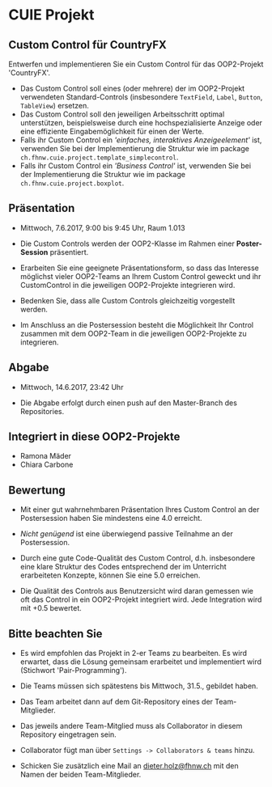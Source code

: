 # CUIE Projekt

## Custom Control für CountryFX

Entwerfen und implementieren Sie ein Custom Control für das OOP2-Projekt 'CountryFX'.
 - Das Custom Control soll eines (oder mehrere) der im OOP2-Projekt verwendeten Standard-Controls 
 (insbesondere `TextField`, `Label`, `Button`, `TableView`) ersetzen.
 - Das Custom Control soll den jeweiligen Arbeitsschritt optimal unterstützen, beispielsweise durch eine hochspezialisierte  Anzeige oder eine 
effiziente Eingabemöglichkeit für einen der  Werte.
 - Falls ihr Custom Control ein _'einfaches, interaktives Anzeigeelement'_ ist, verwenden Sie bei der Implementierung die Struktur 
 wie im package `ch.fhnw.cuie.project.template_simplecontrol`.
 - Falls ihr Custom Control ein _'Business Control'_ ist, verwenden Sie bei der Implementierung die Struktur 
  wie im package `ch.fhnw.cuie.project.boxplot`.


## Präsentation
- Mittwoch, 7.6.2017, 9:00 bis 9:45 Uhr, Raum 1.013

- Die Custom Controls werden der OOP2-Klasse im Rahmen einer **Poster-Session** präsentiert.

- Erarbeiten Sie eine geeignete Präsentationsform, so dass das Interesse möglichst vieler OOP2-Teams 
an Ihrem Custom Control geweckt und ihr CustomControl in die jeweiligen OOP2-Projekte integrieren wird.

- Bedenken Sie, dass alle Custom Controls gleichzeitig vorgestellt werden.

- Im Anschluss an die Postersession besteht die Möglichkeit Ihr Control zusammen mit dem OOP2-Team
in die jeweiligen OOP2-Projekte zu integrieren.


## Abgabe
- Mittwoch, 14.6.2017, 23:42 Uhr

- Die Abgabe erfolgt durch einen push auf den Master-Branch des Repositories.


## Integriert in diese OOP2-Projekte
- Ramona Mäder
- Chiara Carbone


## Bewertung
- Mit einer gut wahrnehmbaren Präsentation Ihres Custom Control an der Postersession haben Sie mindestens 
  eine 4.0 erreicht.
  
- _Nicht genügend_ ist eine überwiegend passive Teilnahme an der Postersession.

- Durch eine gute Code-Qualität des Custom Control, d.h. insbesondere eine klare Struktur des Codes entsprechend der
 im Unterricht erarbeiteten Konzepte, können Sie eine 5.0 erreichen.
 
- Die Qualität des Controls aus Benutzersicht wird daran gemessen wie oft das Control in ein OOP2-Projekt integriert 
 wird. Jede Integration wird mit +0.5 bewertet.



## Bitte beachten Sie
 - Es wird empfohlen das Projekt in 2-er Teams zu bearbeiten. Es wird erwartet, dass die Lösung gemeinsam 
 erarbeitet und implementiert wird (Stichwort 'Pair-Programming').
 
 - Die Teams müssen sich spätestens bis Mittwoch, 31.5., gebildet haben. 
 
 - Das Team arbeitet dann auf dem Git-Repository eines der Team-Mitglieder. 
 
 - Das jeweils andere Team-Mitglied muss als Collaborator in diesem Repository eingetragen sein.
 
 - Collaborator fügt man über `Settings -> Collaborators & teams` hinzu.
 
 - Schicken Sie zusätzlich eine Mail an dieter.holz@fhnw.ch mit den Namen der beiden Team-Mitglieder.
